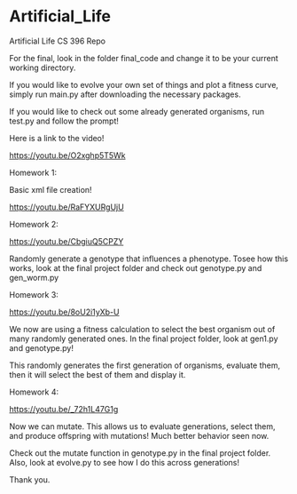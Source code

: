 # Artificial_Life
Artificial Life CS 396 Repo 

For the final, look in the folder final_code and change it to be your current working directory.

If you would like to evolve your own set of things and plot a fitness curve, simply run main.py after downloading the necessary packages.

If you would like to check out some already generated organisms, run test.py and follow the prompt!

Here is a link to the video! 

https://youtu.be/O2xghp5T5Wk


Homework 1:

Basic xml file creation!

https://youtu.be/RaFYXURgUjU

Homework 2:

https://youtu.be/CbgiuQ5CPZY

Randomly generate a genotype that influences a phenotype. Tosee how this works, look at the final project folder and check out genotype.py and gen_worm.py

Homework 3:

https://youtu.be/8oU2i1yXb-U

We now are using a fitness calculation to select the best organism out of many randomly generated ones. In the final project folder, look at gen1.py and genotype.py!

This randomly generates the first generation of organisms, evaluate them, then it will select the best of them and display it.

Homework 4:

https://youtu.be/_72h1L47G1g

Now we can mutate. This allows us to evaluate generations, select them, and produce offspring with mutations! Much better behavior seen now.

Check out the mutate function in genotype.py in the final project folder. Also, look at evolve.py to see how I do this across generations!

Thank you.
